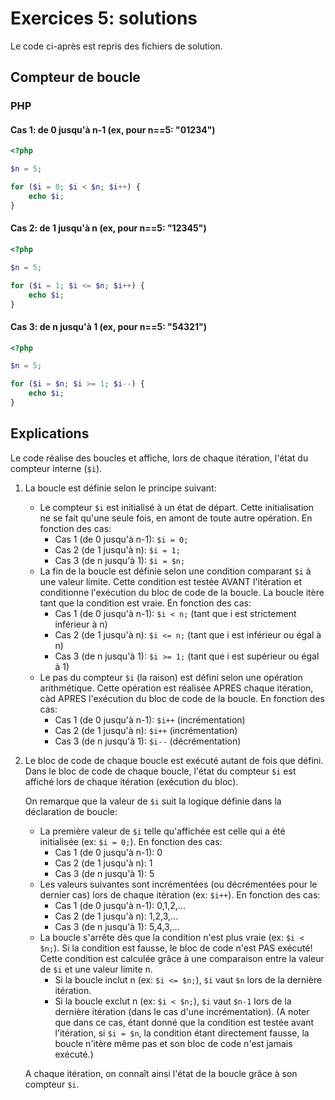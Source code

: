 # Exercices 5: solutions

Le code ci-après est repris des fichiers de solution.

## Compteur de boucle

### PHP

#### Cas 1: de 0 jusqu'à n-1 (ex, pour n==5: "01234")

```php
<?php

$n = 5;

for ($i = 0; $i < $n; $i++) {
    echo $i;
}
```

#### Cas 2: de 1 jusqu'à n (ex, pour n==5: "12345")

```php
<?php

$n = 5;

for ($i = 1; $i <= $n; $i++) {
    echo $i;
}
```

#### Cas 3: de n jusqu'à 1 (ex, pour n==5: "54321")

```php
<?php

$n = 5;

for ($i = $n; $i >= 1; $i--) {
    echo $i;
}
```


## Explications

Le code réalise des boucles et affiche, lors de chaque itération, l'état du compteur interne (`$i`).

 1. La boucle est définie selon le principe suivant:
    - Le compteur `$i` est initialisé à un état de départ. Cette initialisation ne se fait qu'une seule fois, en amont de toute autre opération. En fonction des cas:
        - Cas 1 (de 0 jusqu'à n-1): `$i = 0;`
        - Cas 2 (de 1 jusqu'à n): `$i = 1;`
        - Cas 3 (de n jusqu'à 1): `$i = $n;`
    - La fin de la boucle est définie selon une condition comparant `$i` à une valeur limite. Cette condition est testée AVANT l'itération et conditionne l'exécution du bloc de code de la boucle. La boucle itère tant que la condition est vraie. En fonction des cas:
        - Cas 1 (de 0 jusqu'à n-1): `$i < n;` (tant que i est strictement inférieur à n)
        - Cas 2 (de 1 jusqu'à n): `$i <= n;` (tant que i est inférieur ou égal à n)
        - Cas 3 (de n jusqu'à 1): `$i >= 1;` (tant que i est supérieur ou égal à 1)
    - Le pas du compteur `$i` (la raison) est défini selon une opération arithmétique. Cette opération est réalisée APRES chaque itération, càd APRES l'exécution du bloc de code de la boucle. En fonction des cas:
        - Cas 1 (de 0 jusqu'à n-1): `$i++` (incrémentation)
        - Cas 2 (de 1 jusqu'à n): `$i++` (incrémentation)
        - Cas 3 (de n jusqu'à 1): `$i--` (décrémentation)

 2. Le bloc de code de chaque boucle est exécuté autant de fois que défini. Dans le bloc de code de chaque boucle, l'état du compteur `$i` est affiché lors de chaque itération (exécution du bloc).
 
    On remarque que la valeur de `$i` suit la logique définie dans la déclaration de boucle:
    - La première valeur de `$i` telle qu'affichée est celle qui a été initialisée (ex: `$i = 0;`). En fonction des cas:
        - Cas 1 (de 0 jusqu'à n-1): 0
        - Cas 2 (de 1 jusqu'à n): 1
        - Cas 3 (de n jusqu'à 1): 5
    - Les valeurs suivantes sont incrémentées (ou décrémentées pour le dernier cas) lors de chaque itération (ex: `$i++`). En fonction des cas:
        - Cas 1 (de 0 jusqu'à n-1): 0,1,2,...
        - Cas 2 (de 1 jusqu'à n): 1,2,3,...
        - Cas 3 (de n jusqu'à 1): 5,4,3,...
    - La boucle s'arrête dès que la condition n'est plus vraie (ex: `$i < $n;`). Si la condition est fausse, le bloc de code n'est PAS exécuté! Cette condition est calculée grâce à une comparaison entre la valeur de `$i` et une valeur limite n.
        - Si la boucle inclut n (ex: `$i <= $n;`), `$i` vaut `$n` lors de la dernière itération.
        - Si la boucle exclut n (ex: `$i < $n;`), `$i` vaut `$n-1` lors de la dernière itération (dans le cas d'une incrémentation). (A noter que dans ce cas, étant donné que la condition est testée avant l'itération, si `$i = $n`, la condition étant directement fausse, la boucle n'itère même pas et son bloc de code n'est jamais exécuté.)

    A chaque itération, on connaît ainsi l'état de la boucle grâce à son compteur `$i`.



